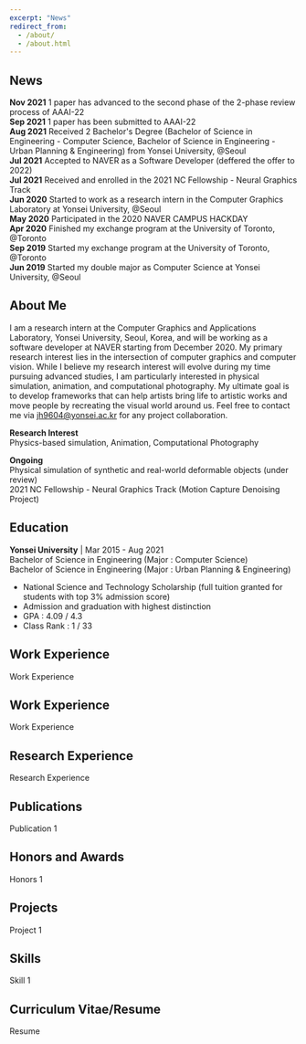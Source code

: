 ```yaml
---
excerpt: "News"
redirect_from: 
  - /about/
  - /about.html
---
```


News
------
**Nov 2021** 1 paper has advanced to the second phase of the 2-phase review process of AAAI-22 <br/>
**Sep 2021** 1 paper has been submitted to AAAI-22 <br/>
**Aug 2021** Received 2 Bachelor's Degree (Bachelor of Science in Engineering - Computer Science, Bachelor of Science in Engineering - Urban Planning & Engineering) from Yonsei University, @Seoul <br/>
**Jul 2021** Accepted to NAVER as a Software Developer (deffered the offer to 2022) <br/>
**Jul 2021** Received and enrolled in the 2021 NC Fellowship - Neural Graphics Track <br/>
**Jun 2020** Started to work as a research intern in the Computer Graphics Laboratory at Yonsei University, @Seoul <br/>
**May 2020** Participated in the 2020 NAVER CAMPUS HACKDAY <br/>
**Apr 2020** Finished my exchange program at the University of Toronto, @Toronto <br/>
**Sep 2019** Started my exchange program at the University of Toronto, @Toronto <br/>
**Jun 2019** Started my double major as Computer Science at Yonsei University, @Seoul <br/>

About Me
------
I am a research intern at the Computer Graphics and Applications Laboratory, Yonsei University, Seoul, Korea, and will be working as a software developer at NAVER starting from December 2020. My primary research interest lies in the intersection of computer graphics and computer vision. While I believe my research interest will evolve during my time pursuing advanced studies, I am particularly interested in physical simulation, animation, and computational photography. My ultimate goal is to develop frameworks that can help artists bring life to artistic works and move people by recreating the visual world around us. Feel free to contact me via jh9604@yonsei.ac.kr for any project collaboration.

**Research Interest** <br/>
Physics-based simulation, Animation, Computational Photography <br/>

**Ongoing**<br/>
Physical simulation of synthetic and real-world deformable objects (under review) <br/>
2021 NC Fellowship - Neural Graphics Track (Motion Capture Denoising Project) <br/>

Education
------
**Yonsei University**  |  Mar 2015 - Aug 2021 <br/>
Bachelor of Science in Engineering (Major : Computer Science) <br/>
Bachelor of Science in Engineering (Major : Urban Planning & Engineering) <br/>
- National Science and Technology Scholarship (full tuition granted for students with top 3% admission score) <br/>
- Admission and graduation with highest distinction <br/>
-    GPA     : 4.09 / 4.3 <br/>
- Class Rank : 1 / 33 <br/>


Work Experience
------
Work Experience

Work Experience
------
Work Experience

Research Experience
------
Research Experience

Publications
------
Publication 1

Honors and Awards
------
Honors 1

Projects
------
Project 1

Skills
------
Skill 1

Curriculum Vitae/Resume
------
Resume
